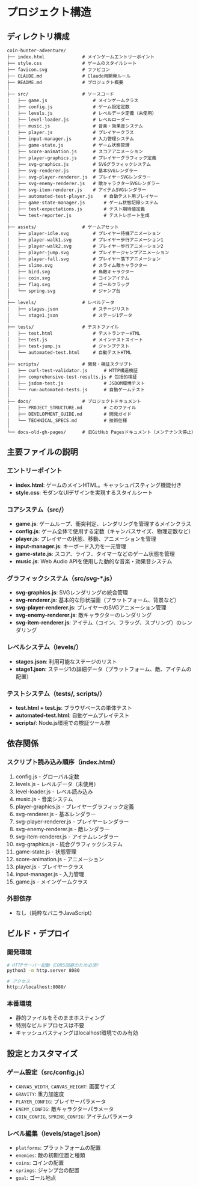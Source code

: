 # プロジェクト構造

## ディレクトリ構成

```
coin-hunter-adventure/
├── index.html              # メインゲームエントリーポイント
├── style.css               # ゲームのスタイルシート
├── favicon.svg             # ファビコン
├── CLAUDE.md               # Claude用開発ルール
├── README.md               # プロジェクト概要
│
├── src/                    # ソースコード
│   ├── game.js                 # メインゲームクラス
│   ├── config.js               # ゲーム設定定数
│   ├── levels.js               # レベルデータ定義（未使用）
│   ├── level-loader.js         # レベルローダー
│   ├── music.js                # 音楽・効果音システム
│   ├── player.js               # プレイヤークラス
│   ├── input-manager.js        # 入力管理システム
│   ├── game-state.js           # ゲーム状態管理
│   ├── score-animation.js      # スコアアニメーション
│   ├── player-graphics.js      # プレイヤーグラフィック定義
│   ├── svg-graphics.js         # SVGグラフィックシステム
│   ├── svg-renderer.js         # 基本SVGレンダラー
│   ├── svg-player-renderer.js  # プレイヤーSVGレンダラー
│   ├── svg-enemy-renderer.js   # 敵キャラクターSVGレンダラー
│   ├── svg-item-renderer.js    # アイテムSVGレンダラー
│   ├── automated-test-player.js    # 自動テスト用プレイヤー
│   ├── game-state-manager.js       # ゲーム状態記録システム
│   ├── test-expectations.js        # テスト期待値定義
│   └── test-reporter.js            # テストレポート生成
│
├── assets/                 # ゲームアセット
│   ├── player-idle.svg         # プレイヤー待機アニメーション
│   ├── player-walk1.svg        # プレイヤー歩行アニメーション1
│   ├── player-walk2.svg        # プレイヤー歩行アニメーション2
│   ├── player-jump.svg         # プレイヤージャンプアニメーション
│   ├── player-fall.svg         # プレイヤー落下アニメーション
│   ├── slime.svg               # スライム敵キャラクター
│   ├── bird.svg                # 鳥敵キャラクター
│   ├── coin.svg                # コインアイテム
│   ├── flag.svg                # ゴールフラッグ
│   └── spring.svg              # ジャンプ台
│
├── levels/                 # レベルデータ
│   ├── stages.json             # ステージリスト
│   └── stage1.json             # ステージ1データ
│
├── tests/                  # テストファイル
│   ├── test.html               # テストランナーHTML
│   ├── test.js                 # メインテストスイート
│   ├── test-jump.js            # ジャンプテスト
│   └── automated-test.html     # 自動テストHTML
│
├── scripts/                # 開発・検証スクリプト
│   ├── curl-test-validator.js      # HTTP構造検証
│   ├── comprehensive-test-results.js # 包括的検証
│   ├── jsdom-test.js               # JSDOM環境テスト
│   └── run-automated-tests.js      # 自動ゲームテスト
│
├── docs/                   # プロジェクトドキュメント
│   ├── PROJECT_STRUCTURE.md        # このファイル
│   ├── DEVELOPMENT_GUIDE.md        # 開発ガイド
│   └── TECHNICAL_SPECS.md          # 技術仕様
│
└── docs-old-gh-pages/      # 旧GitHub Pagesドキュメント（メンテナンス停止）
```

## 主要ファイルの説明

### エントリーポイント
- **index.html**: ゲームのメインHTML。キャッシュバスティング機能付き
- **style.css**: モダンなUIデザインを実現するスタイルシート

### コアシステム（src/）
- **game.js**: ゲームループ、衝突判定、レンダリングを管理するメインクラス
- **config.js**: ゲーム全体で使用する定数（キャンバスサイズ、物理定数など）
- **player.js**: プレイヤーの状態、移動、アニメーションを管理
- **input-manager.js**: キーボード入力を一元管理
- **game-state.js**: スコア、ライフ、タイマーなどのゲーム状態を管理
- **music.js**: Web Audio APIを使用した動的な音楽・効果音システム

### グラフィックシステム（src/svg-*.js）
- **svg-graphics.js**: SVGレンダリングの統合管理
- **svg-renderer.js**: 基本的な形状描画（プラットフォーム、背景など）
- **svg-player-renderer.js**: プレイヤーのSVGアニメーション管理
- **svg-enemy-renderer.js**: 敵キャラクターのレンダリング
- **svg-item-renderer.js**: アイテム（コイン、フラッグ、スプリング）のレンダリング

### レベルシステム（levels/）
- **stages.json**: 利用可能なステージのリスト
- **stage1.json**: ステージ1の詳細データ（プラットフォーム、敵、アイテムの配置）

### テストシステム（tests/, scripts/）
- **test.html + test.js**: ブラウザベースの単体テスト
- **automated-test.html**: 自動ゲームプレイテスト
- **scripts/**: Node.js環境での検証ツール群

## 依存関係

### スクリプト読み込み順序（index.html）
1. config.js - グローバル定数
2. levels.js - レベルデータ（未使用）
3. level-loader.js - レベル読み込み
4. music.js - 音楽システム
5. player-graphics.js - プレイヤーグラフィック定義
6. svg-renderer.js - 基本レンダラー
7. svg-player-renderer.js - プレイヤーレンダラー
8. svg-enemy-renderer.js - 敵レンダラー
9. svg-item-renderer.js - アイテムレンダラー
10. svg-graphics.js - 統合グラフィックシステム
11. game-state.js - 状態管理
12. score-animation.js - アニメーション
13. player.js - プレイヤークラス
14. input-manager.js - 入力管理
15. game.js - メインゲームクラス

### 外部依存
- なし（純粋なバニラJavaScript）

## ビルド・デプロイ

### 開発環境
```bash
# HTTPサーバー起動（CORS回避のため必須）
python3 -m http.server 8080

# アクセス
http://localhost:8080/
```

### 本番環境
- 静的ファイルをそのままホスティング
- 特別なビルドプロセスは不要
- キャッシュバスティングはlocalhost環境でのみ有効

## 設定とカスタマイズ

### ゲーム設定（src/config.js）
- `CANVAS_WIDTH`, `CANVAS_HEIGHT`: 画面サイズ
- `GRAVITY`: 重力加速度
- `PLAYER_CONFIG`: プレイヤーパラメータ
- `ENEMY_CONFIG`: 敵キャラクターパラメータ
- `COIN_CONFIG`, `SPRING_CONFIG`: アイテムパラメータ

### レベル編集（levels/stage1.json）
- `platforms`: プラットフォームの配置
- `enemies`: 敵の初期位置と種類
- `coins`: コインの配置
- `springs`: ジャンプ台の配置
- `goal`: ゴール地点